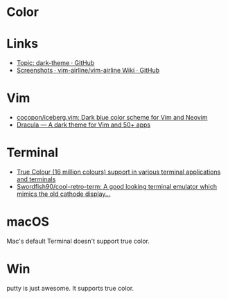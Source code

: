 # Color

# Links

* [Topic: dark-theme · GitHub](https://github.com/topics/dark-theme)
* [Screenshots · vim-airline/vim-airline Wiki · GitHub](https://github.com/vim-airline/vim-airline/wiki/Screenshots)

# Vim

* [cocopon/iceberg.vim: Dark blue color scheme for Vim and Neovim](https://github.com/cocopon/iceberg.vim)
* [Dracula — A dark theme for Vim and 50+ apps](https://draculatheme.com/vim/)

# Terminal

* [True Colour (16 million colours) support in various terminal applications and terminals](https://gist.github.com/XVilka/8346728)
* [Swordfish90/cool-retro-term: A good looking terminal emulator which mimics the old cathode display...](https://github.com/Swordfish90/cool-retro-term)

# macOS

Mac's default Terminal doesn't support true color.

# Win

putty is just awesome. It supports true color.
 
